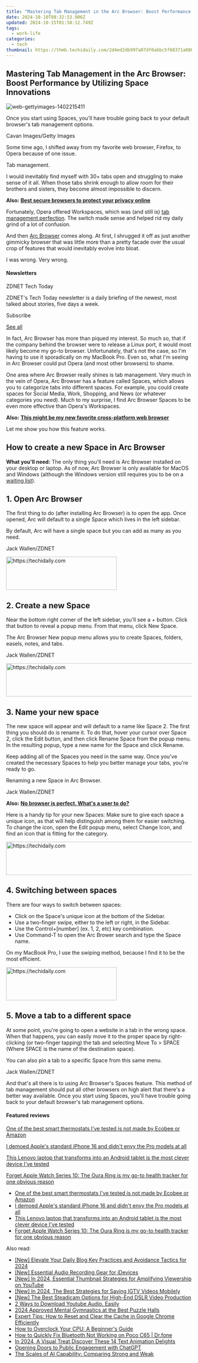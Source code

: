 ```yaml
---
title: "Mastering Tab Management in the Arc Browser: Boost Performance by Utilizing Space Innovations"
date: 2024-10-10T08:32:53.906Z
updated: 2024-10-15T01:58:12.749Z
tags:
  - work-life
categories:
  - tech
thumbnail: https://thmb.techidaily.com/2d4ed2db997a07df0abbc5f08371a080eeac3562475afaa223146d9d0657f5f7.jpg
---
```


## Mastering Tab Management in the Arc Browser: Boost Performance by Utilizing Space Innovations

![web-gettyimages-1402215411](https://www.zdnet.com/a/img/resize/5157ccafda01336c043fd65970162e28ab120242/2023/08/10/47289d2a-5c6b-443e-9d4b-ce3c716d97f0/web-gettyimages-1402215411.jpg?auto=webp&width=1280)

Once you start using Spaces, you'll have trouble going back to your default browser's tab management options.

Cavan Images/Getty Images

Some time ago, I shifted away from my favorite web browser, Firefox, to Opera because of one issue. 

Tab management.

I would inevitably find myself with 30+ tabs open and struggling to make sense of it all. When those tabs shrink enough to allow room for their brothers and sisters, they become almost impossible to discern.

**Also:** [**Best secure browsers to protect your privacy online**](https://www.zdnet.com/article/best-browser-for-privacy/)

Fortunately, Opera offered Workspaces, which was (and still is) [tab management perfection](https://www.zdnet.com/home-and-office/work-life/opera-workspaces-is-tab-management-perfection/). The switch made sense and helped rid my daily grind of a lot of confusion.

And then [Arc Browser](https://arc.net/) comes along. At first, I shrugged it off as just another gimmicky browser that was little more than a pretty facade over the usual crop of features that would inevitably evolve into bloat.

I was wrong. Very wrong. 

#### Newsletters

ZDNET Tech Today

ZDNET's Tech Today newsletter is a daily briefing of the newest, most talked about stories, five days a week.

 Subscribe

[See all](https://www.zdnet.com/newsletters/)

In fact, Arc Browser has more than piqued my interest. So much so, that if the company behind the browser were to release a Linux port, it would most likely become my go-to browser. Unfortunately, that's not the case, so I'm having to use it sporadically on my MacBook Pro. Even so, what I'm seeing in Arc Browser could put Opera (and most other browsers) to shame.

One area where Arc Browser really shines is tab management. Very much in the vein of Opera, Arc Browser has a feature called Spaces, which allows you to categorize tabs into different spaces. For example, you could create spaces for Social Media, Work, Shopping, and News (or whatever categories you need). Much to my surprise, I find Arc Browser Spaces to be even more effective than Opera's Workspaces.

**Also:** [**This might be my new favorite cross-platform web browser**](https://www.zdnet.com/home-and-office/work-life/this-might-be-my-new-favorite-web-browser/https://www.zdnet.com/home-and-office/work-life/this-might-be-my-new-favorite-web-browser/)

Let me show you how this feature works.

## How to create a new Space in Arc Browser

**What you'll need:** The only thing you'll need is Arc Browser installed on your desktop or laptop. As of now, Arc Browser is only available for MacOS and Windows (although the Windows version still requires you to be on a [waiting list](https://browserco.typeform.com/to/l9lYbJtU?typeform-source=arc.net#source=arcnet)). 

## 1\. Open Arc Browser

The first thing to do (after installing Arc Browser) is to open the app. Once opened, Arc will default to a single Space which lives in the left sidebar.

By default, Arc will have a single space but you can add as many as you need.

Jack Wallen/ZDNET

<!-- affiliate ads begin -->
<a href="https://aligracehair.sjv.io/c/5597632/2047346/19272" target="_top" id="2047346">
  <img src="//a.impactradius-go.com/display-ad/19272-2047346" border="0" alt="https://techidaily.com" width="300" height="90"/>
</a>
<img height="0" width="0" src="https://aligracehair.sjv.io/i/5597632/2047346/19272" style="position:absolute;visibility:hidden;" border="0" />
<!-- affiliate ads end -->

## 2\. Create a new Space

Near the bottom right corner of the left sidebar, you'll see a + button. Click that button to reveal a popup menu. From that menu, click New Space.

The Arc Browser New popup menu allows you to create Spaces, folders, easels, notes, and tabs.

Jack Wallen/ZDNET

<!-- affiliate ads begin -->
<a href="https://aligracehair.sjv.io/c/5597632/2027195/19272" target="_top" id="2027195">
  <img src="//a.impactradius-go.com/display-ad/19272-2027195" border="0" alt="https://techidaily.com" width="728" height="90"/>
</a>
<img height="0" width="0" src="https://aligracehair.sjv.io/i/5597632/2027195/19272" style="position:absolute;visibility:hidden;" border="0" />
<!-- affiliate ads end -->

## 3\. Name your new space

The new space will appear and will default to a name like Space 2\. The first thing you should do is rename it. To do that, hover your cursor over Space 2, click the Edit button, and then click Rename Space from the popup menu. In the resulting popup, type a new name for the Space and click Rename.

Keep adding all of the Spaces you need in the same way. Once you've created the necessary Spaces to help you better manage your tabs, you're ready to go.

Renaming a new Space in Arc Browser.

Jack Wallen/ZDNET

**Also:** [**No browser is perfect. What's a user to do?**](https://www.zdnet.com/home-and-office/work-life/no-browser-is-perfect-whats-a-user-to-do/)

Here is a handy tip for your new Spaces: Make sure to give each space a unique icon, as that will help distinguish among them for easier switching. To change the icon, open the Edit popup menu, select Change Icon, and find an icon that is fitting for the category.

<!-- affiliate ads begin -->
<a href="https://appsumo.8odi.net/c/5597632/2082526/7443" target="_top" id="2082526">
  <img src="//a.impactradius-go.com/display-ad/7443-2082526" border="0" alt="https://techidaily.com" width="728" height="90"/>
</a>
<img height="0" width="0" src="https://appsumo.8odi.net/i/5597632/2082526/7443" style="position:absolute;visibility:hidden;" border="0" />
<!-- affiliate ads end -->

## 4\. Switching between spaces

There are four ways to switch between spaces:

* Click on the Space's unique icon at the bottom of the Sidebar.
* Use a two-finger swipe, either to the left or right, in the Sidebar.
* Use the Control+\[number\] (ex. 1, 2, etc) key combination.
* Use Command-T to open the Arc Brower search and type the Space name.

On my MacBook Pro, I use the swiping method, because I find it to be the most efficient.

<!-- affiliate ads begin -->
<a href="https://laganoo.pxf.io/c/5597632/1521325/16446" target="_top" id="1521325">
  <img src="//a.impactradius-go.com/display-ad/16446-1521325" border="0" alt="https://techidaily.com" width="300" height="90"/>
</a>
<img height="0" width="0" src="https://laganoo.pxf.io/i/5597632/1521325/16446" style="position:absolute;visibility:hidden;" border="0" />
<!-- affiliate ads end -->

## 5\. Move a tab to a different space

At some point, you're going to open a website in a tab in the wrong space. When that happens, you can easily move it to the proper space by right-clicking (or two-finger tapping) the tab and selecting Move To > SPACE (Where SPACE is the name of the destination space).

You can also pin a tab to a specific Space from this same menu.

Jack Wallen/ZDNET

And that's all there is to using Arc Browser's Spaces feature. This method of tab management should put all other browsers on high alert that there's a better way available. Once you start using Spaces, you'll have trouble going back to your default browser's tab management options.

#### Featured reviews

[One of the best smart thermostats I've tested is not made by Ecobee or Amazon](https://www.zdnet.com/article/one-of-the-best-smart-thermostats-ive-tested-is-not-made-by-ecobee-or-amazon/ "One of the best smart thermostats I've tested is not made by Ecobee or Amazon")

[I demoed Apple's standard iPhone 16 and didn't envy the Pro models at all](https://www.zdnet.com/article/i-demoed-apples-standard-iphone-16-and-didnt-envy-the-pro-models-at-all/ "I demoed Apple's standard iPhone 16 and didn't envy the Pro models at all")

[This Lenovo laptop that transforms into an Android tablet is the most clever device I've tested](https://www.zdnet.com/article/i-tested-lenovos-windows-laptop-that-doubles-as-an-android-tablet-and-it-has-so-much-potential/ "This Lenovo laptop that transforms into an Android tablet is the most clever device I've tested")

[Forget Apple Watch Series 10: The Oura Ring is my go-to health tracker for one obvious reason](https://www.zdnet.com/article/forget-apple-watch-series-10-the-oura-ring-is-my-go-to-health-tracker-for-one-obvious-reason/ "Forget Apple Watch Series 10: The Oura Ring is my go-to health tracker for one obvious reason")

* [One of the best smart thermostats I've tested is not made by Ecobee or Amazon](https://www.zdnet.com/article/one-of-the-best-smart-thermostats-ive-tested-is-not-made-by-ecobee-or-amazon/ "One of the best smart thermostats I've tested is not made by Ecobee or Amazon")
* [I demoed Apple's standard iPhone 16 and didn't envy the Pro models at all](https://www.zdnet.com/article/i-demoed-apples-standard-iphone-16-and-didnt-envy-the-pro-models-at-all/ "I demoed Apple's standard iPhone 16 and didn't envy the Pro models at all")
* [This Lenovo laptop that transforms into an Android tablet is the most clever device I've tested](https://www.zdnet.com/article/i-tested-lenovos-windows-laptop-that-doubles-as-an-android-tablet-and-it-has-so-much-potential/ "This Lenovo laptop that transforms into an Android tablet is the most clever device I've tested")
* [Forget Apple Watch Series 10: The Oura Ring is my go-to health tracker for one obvious reason](https://www.zdnet.com/article/forget-apple-watch-series-10-the-oura-ring-is-my-go-to-health-tracker-for-one-obvious-reason/ "Forget Apple Watch Series 10: The Oura Ring is my go-to health tracker for one obvious reason")

<ins class="adsbygoogle"
     style="display:block"
     data-ad-format="autorelaxed"
     data-ad-client="ca-pub-7571918770474297"
     data-ad-slot="1223367746"></ins>

<ins class="adsbygoogle"
     style="display:block"
     data-ad-client="ca-pub-7571918770474297"
     data-ad-slot="8358498916"
     data-ad-format="auto"
     data-full-width-responsive="true"></ins>

<span class="atpl-alsoreadstyle">Also read:</span>
<div><ul>
<li><a href="https://youtube-docs.techidaily.com/levate-your-daily-blog-key-practices-and-avoidance-tactics-for-2024/"><u>[New] Elevate Your Daily Blog Key Practices and Avoidance Tactics for 2024</u></a></li>
<li><a href="https://video-capture.techidaily.com/new-essential-audio-recording-gear-for-idevices/"><u>[New] Essential Audio Recording Gear for iDevices</u></a></li>
<li><a href="https://facebook-record-videos.techidaily.com/new-in-2024-essential-thumbnail-strategies-for-amplifying-viewership-on-youtube/"><u>[New] In 2024, Essential Thumbnail Strategies for Amplifying Viewership on YouTube</u></a></li>
<li><a href="https://instagram-video-files.techidaily.com/new-in-2024-the-best-strategies-for-saving-igtv-videos-mobilely/"><u>[New] In 2024, The Best Strategies for Saving IGTV Videos Mobilely</u></a></li>
<li><a href="https://some-tips.techidaily.com/new-the-best-steadicam-options-for-high-end-dslr-video-production/"><u>[New] The Best Steadicam Options for High-End DSLR Video Production</u></a></li>
<li><a href="https://tech-savvy.techidaily.com/2-ways-to-download-youtube-audio-easily/"><u>2 Ways to Download Youtube Audio. Easily</u></a></li>
<li><a href="https://video-capture.techidaily.com/2024-approved-mental-gymnastics-at-the-best-puzzle-halls/"><u>2024 Approved Mental Gymnastics at the Best Puzzle Halls</u></a></li>
<li><a href="https://tech-savvy.techidaily.com/expert-tips-how-to-reset-and-clear-the-cache-in-google-chrome-efficiently/"><u>Expert Tips: How to Reset and Clear the Cache in Google Chrome Efficiently</u></a></li>
<li><a href="https://tech-savvy.techidaily.com/1723808317441-how-to-overclock-your-cpu-a-beginners-guide/"><u>How to Overclock Your CPU: A Beginner's Guide</u></a></li>
<li><a href="https://fix-guide.techidaily.com/how-to-quickly-fix-bluetooth-not-working-on-poco-c65-drfone-by-drfone-fix-android-problems-fix-android-problems/"><u>How to Quickly Fix Bluetooth Not Working on Poco C65 | Dr.fone</u></a></li>
<li><a href="https://article-posts.techidaily.com/in-2024-a-visual-treat-discover-these-14-text-animation-delights/"><u>In 2024, A Visual Treat Discover These 14 Text Animation Delights</u></a></li>
<li><a href="https://tech-savvy.techidaily.com/opening-doors-to-public-engagement-with-chatgpt/"><u>Opening Doors to Public Engagement with ChatGPT</u></a></li>
<li><a href="https://tech-savvy.techidaily.com/the-scales-of-ai-capability-comparing-strong-and-weak/"><u>The Scales of AI Capability: Comparing Strong and Weak</u></a></li>
</ul></div>

